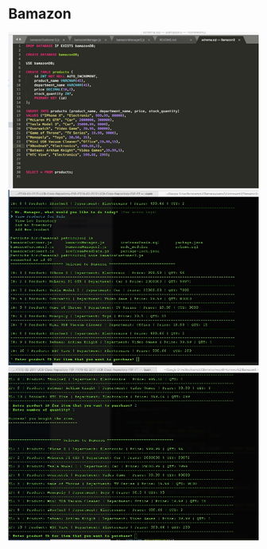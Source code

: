 # Bamazon

![alt text](https://github.com/patluu66/Bamazon/blob/master/Screenshoot/screen1A.jpg?raw=true)
![alt text](https://github.com/patluu66/Bamazon/blob/master/Screenshoot/screen1.jpg?raw=true)
![alt text](https://github.com/patluu66/Bamazon/blob/master/Screenshoot/screen2.jpg?raw=true)

